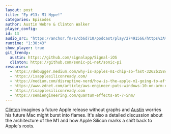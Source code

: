 ```yaml
---
layout: post
title: "Ep #13: M1 Hype!"
categories: Episodes
author: Austin Webre & Clinton Walker
player_config:
id: 13
audio_src: "https://anchor.fm/s/cb6d710/podcast/play/27491566/https%3A%2F%2Fd3ctxlq1ktw2nl.cloudfront.net%2Fstaging%2F2021-02-27%2Ff6fc867649830ee0aeaa254998640b81.m4a"
runtime: "1:30:43"
show_player: true
git_trendy:
  austin: https://github.com/signalapp/Signal-iOS
  clinton: https://github.com/sonic-pi-net/sonic-pi
resources:
  - https://debugger.medium.com/why-is-apples-m1-chip-so-fast-3262b158cba2
  - https://isapplesiliconready.com/
  - https://medium.com/disruptive-nerd/how-is-the-apple-m1-going-to-affect-machine-learning-2d9da1beef86
  - https://www.zdnet.com/article/aws-engineer-puts-windows-10-on-arm-on-apple-mac-m1-and-it-thrashes-surface-pro-x/
  - https://isapplesiliconready.com
  - https://semiengineering.com/quantum-effects-at-7-5nm/
---
```


[Clinton](https://twitter.com/clintonjwalker) imagines a future Apple release without graphs and [Austin](https://twitter.com/austinwebre) worries his future Mac might burst into flames. It's also a detailed discussion about the architecture of the M1 and how Apple Silicon marks a shift back to Apple's roots.
